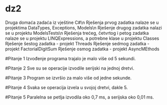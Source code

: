 # dz2
Druga domaća zadaća iz vještine C#\n
Rješenja prvog zadatka nalaze se u projektima DataTypes, Exceptions, Models\n
Rješenje drugog zadatka nalazi se u projektu ModelsTests\n
Rješenja trećeg, četvrtog i petog zadatka nalaze se u projektu LINQExpressions, a potrebne klase u projektu Classes
Rješenje šestog zadatka - projekt Threads
Rješenje sedmog zadatka - projekt FactorialDigitSum
Rješenje osmog zadatka - projekt AsyncMEthods

#Pitanje 1
Izvođenje programa trajalo je malo više od 5 sekundi.

#Pitanje 2
Sve su se operacije izvodile serijski na jednoj dretvi.

#Pitanje 3
Program se izvršio za malo više od jedne sekunde.

#Pitanje 4
Svaka se operacija izvela u svojoj dretvi, dakle 5.

#Pitanje 5
Paralelna se petlja izvodila oko 0,7 ms, a serijska oko 0,01 ms.